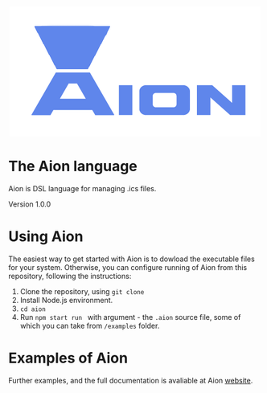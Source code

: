 <p align="center">
  <img src="docs/img/huge_logo.png" alt="Logo">
</p>

# The Aion language

Aion is DSL language for managing .ics files.  

Version 1.0.0

# Using Aion

The easiest way to get started with Aion is to dowload the executable files for your system. Otherwise, you can configure running of Aion from this repository, following the instructions:

1) Clone the repository, using `git clone`
2) Install Node.js environment.
3) `cd aion`
4) Run `npm start run ` with argument - the `.aion` source file, some of which you can take from `/examples` folder.

# Examples of Aion 

Further examples, and the full documentation is avaliable at Aion [website](https://aion-ics.github.io/). 